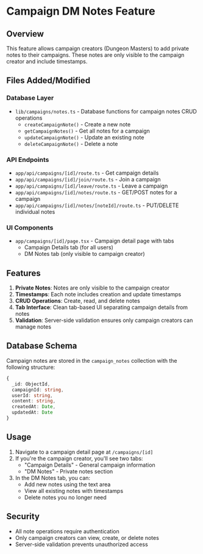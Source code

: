 # Campaign DM Notes Feature

## Overview
This feature allows campaign creators (Dungeon Masters) to add private notes to their campaigns. These notes are only visible to the campaign creator and include timestamps.

## Files Added/Modified

### Database Layer
- `lib/campaigns/notes.ts` - Database functions for campaign notes CRUD operations
  - `createCampaignNote()` - Create a new note
  - `getCampaignNotes()` - Get all notes for a campaign
  - `updateCampaignNote()` - Update an existing note
  - `deleteCampaignNote()` - Delete a note

### API Endpoints
- `app/api/campaigns/[id]/route.ts` - Get campaign details
- `app/api/campaigns/[id]/join/route.ts` - Join a campaign
- `app/api/campaigns/[id]/leave/route.ts` - Leave a campaign
- `app/api/campaigns/[id]/notes/route.ts` - GET/POST notes for a campaign
- `app/api/campaigns/[id]/notes/[noteId]/route.ts` - PUT/DELETE individual notes

### UI Components
- `app/campaigns/[id]/page.tsx` - Campaign detail page with tabs
  - Campaign Details tab (for all users)
  - DM Notes tab (only visible to campaign creator)

## Features
1. **Private Notes**: Notes are only visible to the campaign creator
2. **Timestamps**: Each note includes creation and update timestamps
3. **CRUD Operations**: Create, read, and delete notes
4. **Tab Interface**: Clean tab-based UI separating campaign details from notes
5. **Validation**: Server-side validation ensures only campaign creators can manage notes

## Database Schema
Campaign notes are stored in the `campaign_notes` collection with the following structure:
```typescript
{
  _id: ObjectId,
  campaignId: string,
  userId: string,
  content: string,
  createdAt: Date,
  updatedAt: Date
}
```

## Usage
1. Navigate to a campaign detail page at `/campaigns/[id]`
2. If you're the campaign creator, you'll see two tabs:
   - "Campaign Details" - General campaign information
   - "DM Notes" - Private notes section
3. In the DM Notes tab, you can:
   - Add new notes using the text area
   - View all existing notes with timestamps
   - Delete notes you no longer need

## Security
- All note operations require authentication
- Only campaign creators can view, create, or delete notes
- Server-side validation prevents unauthorized access

